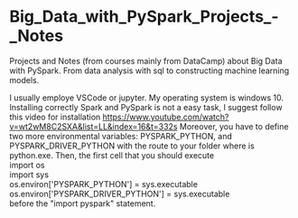 # Big_Data_with_PySpark_Projects_-_Notes
Projects and Notes (from courses mainly from DataCamp) about Big Data with PySpark. From data analysis with sql to constructing machine learning models.  

I usually employe VSCode or jupyter. My operating system is windows 10. Installing correctly Spark and PySpark is not a easy task, I suggest follow this video for installation https://www.youtube.com/watch?v=wt2wM8C2SXA&list=LL&index=16&t=332s Moreover, you have to define two more environmental variables: PYSPARK_PYTHON, and PYSPARK_DRIVER_PYTHON with the route to your folder where is python.exe. Then, the first cell that you should execute   
import os  
import sys  
os.environ['PYSPARK_PYTHON'] = sys.executable  
os.environ['PYSPARK_DRIVER_PYTHON'] = sys.executable  
before the "import pyspark" statement.  
